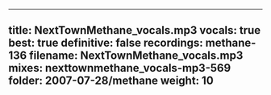 
---
title: NextTownMethane_vocals.mp3
vocals: true
best: true
definitive: false
recordings: methane-136
filename: NextTownMethane_vocals.mp3
mixes: nexttownmethane_vocals-mp3-569
folder: 2007-07-28/methane
weight: 10
---
